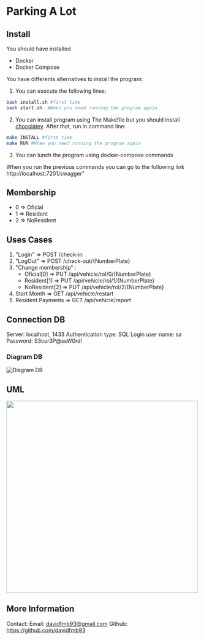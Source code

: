 # Parking A Lot

## Install

You should have installed

* Docker
* Docker Compose

You have differents alternatives to install the program:

1. You can execute the following lines:
```sh
bash install.sh #first time
bash start.sh  #When you need running the program again
```

2. You can install program using The Makefile but you should install  [chocolatey](https://chocolatey.org/install). After that, run in command line: 

```sh
make INSTALL #first time
make RUN #When you need running the program again
```

3. You can lunch the program using docker-compose commands

When you run the previous commands you can go to the following link http://localhost:7201/swagger"

## Membership
- 0 => Oficial
- 1 => Resident
- 2 => NoResident

## Uses Cases

1. "Login" => POST /check-in
2. "LogOut" => POST ​/check-out​/{NumberPlate}
3. "Change membership" : 
    * Oficial[0] => PUT /api/vehicle/rol/0/{NumberPlate}
    * Resident[1] => PUT /api/vehicle/rol/1/{NumberPlate}
    * NoResident[2] => PUT /api/vehicle/rol/2/{NumberPlate}
4. Start Month => ​GET /api​/vehicle​/restart
5. Resident Payments => GET ​/api​/vehicle​/report

## Connection DB

Server: localhost, 1433
Authentication type: SQL Login
user name: sa
Password: S3cur3P@ssW0rd!


### Diagram DB

![Diagram DB](https://drive.google.com/uc?id=1kUHTsuwqcxZzafOUsQ_YBg8V8dmCX4uB)


## UML

<img src="https://drive.google.com/uc?id=1QqzYbmU_YxQwiD2EerHkhinipTIX1rPo" data-canonical-src="https://drive.google.com/uc?id=1QqzYbmU_YxQwiD2EerHkhinipTIX1rPo" width="500" />

## More Information

Contact: 
Email: davidfmb93@gmail.com
Github: https://github.com/davidfmb93